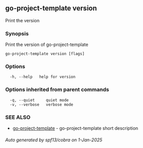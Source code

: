 ## go-project-template version

Print the version

### Synopsis

Print the version of go-project-template

```
go-project-template version [flags]
```

### Options

```
  -h, --help   help for version
```

### Options inherited from parent commands

```
  -q, --quiet     quiet mode
  -v, --verbose   verbose mode
```

### SEE ALSO

* [go-project-template](go-project-template.md)	 - go-project-template short description

###### Auto generated by spf13/cobra on 1-Jan-2025
